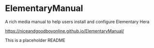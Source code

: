 # ElementaryManual
A rich media manual to help users install and configure Elementary Hera

https://niceandgoodboyonline.github.io/ElementaryManual/

This is a placeholder README
